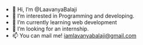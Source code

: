 - 👋 Hi, I’m @LaavanyaBalaji
- 👀 I’m interested in Programming and developing.
- 🌱 I’m currently learning web development
- 💞️ I’m looking for an internship.
- 📫 You can mail me! iamlavanyabalaji@gmail.com

<!---
LaavanyaBalaji/LaavanyaBalaji is a ✨ special ✨ repository because its `README.md` (this file) appears on your GitHub profile.
You can click the Preview link to take a look at your changes.
--->
